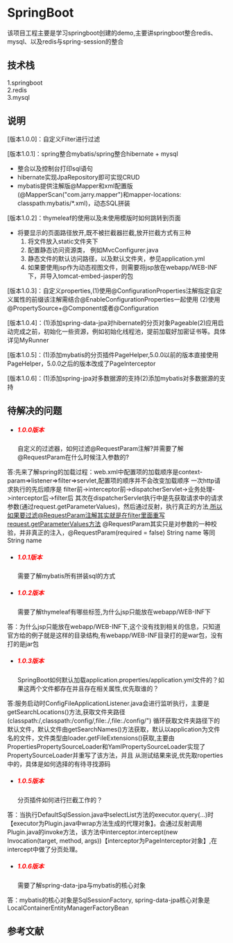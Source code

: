 # SpringBoot

该项目工程主要是学习springboot创建的demo,主要讲springboot整合redis、mysql、以及redis与spring-session的整合

## 技术栈

1.springboot  
2.redis  
3.mysql

## 说明

[版本1.0.0]：自定义Filter进行过滤

[版本1.0.1]：spring整合mybatis/spring整合hibernate + mysql
- 整合以及控制台打印sql语句
- hibernate实现JpaRepository即可实现CRUD
- mybatis提供注解版@Mapper和xml配置版(@MapperScan("com.jarry.mapper")和mapper-locations: classpath:mybatis/*.xml)，动态SQL拼装

[版本1.0.2]：thymeleaf的使用以及未使用模版时如何跳转到页面  
- 将要显示的页面路径放开,既不被拦截器拦截,放开拦截方式有三种
    1. 将文件放入static文件夹下
    2. 配置静态访问资源类， 例如MvcConfigurer.java
    3. 静态文件的默认访问路径，以及默认文件夹，参见application.yml
    4. 如果要使用jsp作为动态视图文件，则需要将jsp放在webapp/WEB-INF下，并导入tomcat-embed-jasper的包
      
[版本1.0.3]：自定义properties,(1)使用@ConfigurationProperties注解指定自定义属性的前缀该注解需结合@EnableConfigurationProperties一起使用
(2)使用@PropertySource+@Component或者@Configuration

[版本1.0.4]：(1)添加spring-data-jpa对hibernate的分页对象Pageable(2)应用启动完成之前，初始化一些资源，例如初始化线程池，提前加载好加密证书等。具体详见MyRunner

[版本1.0.5]：(1)添加mybatis的分页插件PageHelper,5.0.0以前的版本直接使用PageHelper，5.0.0之后的版本改成了PageInterceptor

[版本1.0.6]：(1)添加spring-jpa对多数据源的支持(2)添加mybatis对多数据源的支持



## 待解决的问题

- <h5 style="color:red">1.0.0版本</h5>自定义的过滤器，如何过滤@RequestParam注解?并需要了解@RequestParam在什么时候注入参数的?  
答:先来了解spring的加载过程：web.xml中配置项的加载顺序是context-param=>listener=>filter=>servlet,配置项的顺序并不会改变加载顺序
一次http请求执行的先后顺序是  filter前->interceptor前->dispatcherServlet->业务处理->interceptor后->filter后
其次在dispatcherServlet执行中是先获取请求中的请求参数(通过request.getParameterValues)，然后通过反射，执行真正的方法,所以如果要过滤@RequestParam注解其实就是在filter里面重写request.getParameterValues方法
@RequestParam其实只是对参数的一种校验，并非真正的注入，@RequestParam(required = false) String name 等同  String name



- <h5 style="color:red">1.0.1版本</h5>需要了解mybatis所有拼装sql的方式


- <h5 style="color:red">1.0.2版本</h5>需要了解thymeleaf有哪些标签,为什么jsp只能放在webapp/WEB-INF下  
答：为什么jsp只能放在webapp/WEB-INF下,这个没有找到相关的信息，只知道官方给的例子就是这样的目录结构,有webapp/WEB-INF目录打的是war包，没有打的是jar包


- <h5 style="color:red">1.0.3版本</h5>SpringBoot如何默认加载application.properties/application.yml文件的？如果这两个文件都存在并且存在相关属性,优先取谁的？
答:服务启动时ConfigFileApplicationListener.java会进行监听执行，主要是getSearchLocations()方法,获取文件夹路径(classpath:/,classpath:/config/,file:./,file:./config/")
循环获取文件夹路径下的默认文件，默认文件由getSearchNames()方法获取，默认以application为文件名的文件，文件类型由loader.getFileExtensions()获取,主要由PropertiesPropertySourceLoader和YamlPropertySourceLoader实现了PropertySourceLoader并重写了该方法，并且
从测试结果来说,优先取roperties中的，具体是如何选择的有待寻找源码

- <h5 style="color:red">1.0.5版本</h5>分页插件如何进行拦截工作的？
答：当执行DefaultSqlSession.java中selectList方法的executor.query(...)时【executor为Plugin.java中wrap方法生成的代理对象】。会通过反射调用Plugin.java的invoke方法，该方法中interceptor.intercept(new Invocation(target, method, args))【interceptor为PageInterceptor对象】,在intercept中做了分页处理。

- <h5 style="color:red">1.0.6版本</h5>需要了解spring-data-jpa与mybatis的核心对象
答：mybatis的核心对象是SqlSessionFactory, spring-data-jpa核心对象是LocalContainerEntityManagerFactoryBean

## 参考文献

